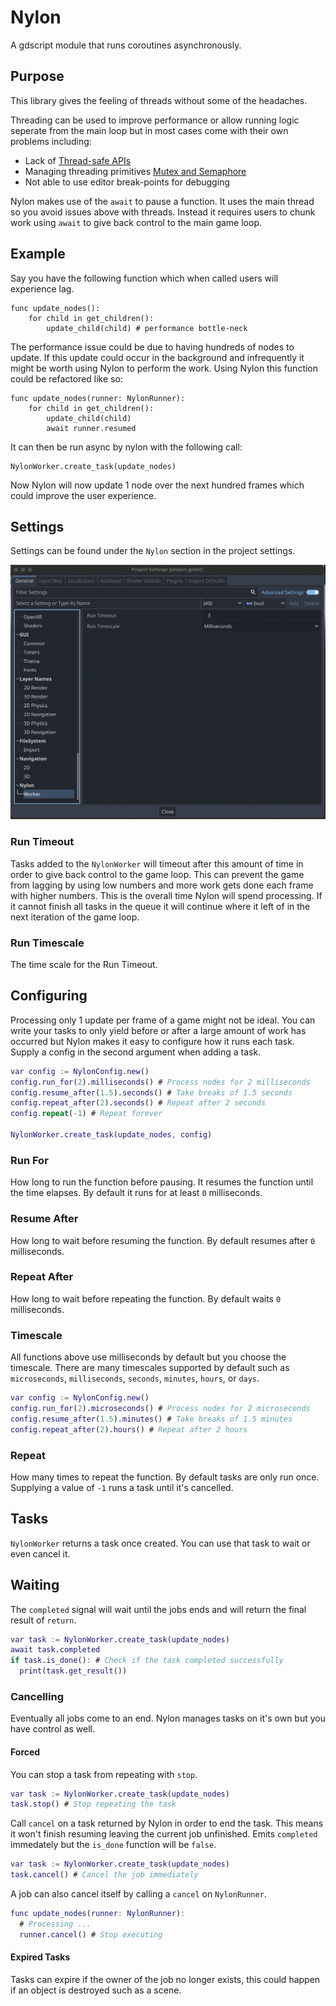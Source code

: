 # Nylon

A gdscript module that runs coroutines asynchronously.

## Purpose

This library gives the feeling of threads without some of the headaches.

Threading can be used to improve performance or allow running logic seperate from the main loop but in most cases come with their own problems including:
* Lack of [Thread-safe APIs](https://docs.godotengine.org/en/latest/tutorials/performance/thread_safe_apis.html)
* Managing threading primitives [Mutex and Semaphore](https://docs.godotengine.org/en/latest/tutorials/performance/using_multiple_threads.html)
* Not able to use editor break-points for debugging

Nylon makes use of the `await` to pause a function. It uses the main thread so you avoid issues above with threads. Instead it requires users to chunk work using `await` to give back control to the main game loop.

## Example

Say you have the following function which when called users will experience lag.

```gdscript
func update_nodes():
    for child in get_children():
        update_child(child) # performance bottle-neck
```

The performance issue could be due to having hundreds of nodes to update. If this update could occur in the background and infrequently it might be worth using Nylon to perform the work. Using Nylon this function could be refactored like so:

```gdscript
func update_nodes(runner: NylonRunner):
    for child in get_children():
        update_child(child)
        await runner.resumed
```

It can then be run async by nylon with the following call:

```gdscript
NylonWorker.create_task(update_nodes)
```

Now Nylon will now update 1 node over the next hundred frames which could improve the user experience.

## Settings

Settings can be found under the `Nylon` section in the project settings.

![Settings](screenshots/settings.png)

### Run Timeout

Tasks added to the `NylonWorker` will timeout after this amount of time in order to give back control to the game loop. This can prevent the game from lagging by using low numbers and more work gets done each frame with higher numbers. This is the overall time Nylon will spend processing. If it cannot finish all tasks in the queue it will continue where it left of in the next iteration of the game loop.

### Run Timescale

The time scale for the Run Timeout.

## Configuring

Processing only 1 update per frame of a game might not be ideal. You can write your tasks to only yield before or after a large amount of work has occurred but Nylon makes it easy to configure how it runs each task. Supply a config in the second argument when adding a task.

```gd
var config := NylonConfig.new()
config.run_for(2).milliseconds() # Process nodes for 2 milliseconds
config.resume_after(1.5).seconds() # Take breaks of 1.5 seconds
config.repeat_after(2).seconds() # Repeat after 2 seconds
config.repeat(-1) # Repeat forever

NylonWorker.create_task(update_nodes, config)
```

### Run For

How long to run the function before pausing. It resumes the function until the time elapses. By default it runs for at least `0` milliseconds.

### Resume After

How long to wait before resuming the function. By default resumes after `0` milliseconds.

### Repeat After

How long to wait before repeating the function. By default waits `0` milliseconds.

### Timescale

All functions above use milliseconds by default but you choose the timescale. There are many timescales supported by default such as `microseconds`, `milliseconds`, `seconds`, `minutes`, `hours`, or `days`.

```gd
var config := NylonConfig.new()
config.run_for(2).microseconds() # Process nodes for 2 microseconds
config.resume_after(1.5).minutes() # Take breaks of 1.5 minutes
config.repeat_after(2).hours() # Repeat after 2 hours
```

### Repeat

How many times to repeat the function. By default tasks are only run once. Supplying a value of `-1` runs a task until it's cancelled.

## Tasks

`NylonWorker` returns a task once created. You can use that task to wait or even cancel it.

## Waiting

The `completed` signal will wait until the jobs ends and will return the final result of `return`.

```gd
var task := NylonWorker.create_task(update_nodes)
await task.completed
if task.is_done(): # Check if the task completed successfully
  print(task.get_result())
```

### Cancelling

Eventually all jobs come to an end. Nylon manages tasks on it's own but you have control as well.

#### Forced

You can stop a task from repeating with `stop`.

```gd
var task := NylonWorker.create_task(update_nodes)
task.stop() # Stop repeating the task
```

Call `cancel` on a task returned by Nylon in order to end the task.
This means it won't finish resuming leaving the current job unfinished.
Emits `completed` immedately but the `is_done` function will be `false`.

```gd
var task := NylonWorker.create_task(update_nodes)
task.cancel() # Cancel the job immediately
```

A job can also cancel itself by calling a `cancel` on `NylonRunner`.

```gd
func update_nodes(runner: NylonRunner):
  # Processing ...
  runner.cancel() # Stop executing
```

#### Expired Tasks

Tasks can expire if the owner of the job no longer exists, this could happen if an object is destroyed such as a scene.
